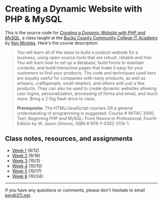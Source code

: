 # Creating a Dynamic Website with PHP & MySQL

This is the source code for *[Creating a Dynamic Website with PHP and MySQL](http://www.bucks.edu/academics/cwd/it-academy/webdesign/#PHP-MySQL)*, a class taught at the [Bucks County Community College IT Academy](http://www.bucks.edu/academics/cwd/it-academy/) by [Ken Mickles](http://kenmickles.com). Here's the course description:

> You will learn all of the steps to build a product website for a business, using open-source tools that are robust, reliable and free. You will learn how to set up a database, build forms to maintain contents, and build interactive pages that make it easy for your customers to find your products. The code and techniques used here are equally useful for companies with many products, as well as artisans, craftspeople, small retailers, and others with just a few products. They can also be used to create dynamic websites allowing user logins, personalization, processing of forms and email, and much more. Bring a 2 Gig flash drive to class.
>
> **Prerequisite:** The HTML/JavaScript courses OR a general understanding of programming is suggested. Course # WITAC 3000, Text: Beginning PHP and MySQL: From Novice to Professional, Fourth Edition by W. Jason Gilmore, ISBN # 978-1-4302-3114-1.

## Class notes, resources, and assignments

* [Week 1](https://github.com/bucksphp/bucksphp/wiki/Week-1) (9/12)
* [Week 2](https://github.com/bucksphp/bucksphp/wiki/Week-2) (9/19)
* [Week 3](https://github.com/bucksphp/bucksphp/wiki/Week-3) (10/3)
* [Week 4](https://github.com/bucksphp/bucksphp/wiki/Week-4) (10/10)
* [Week 5](https://github.com/bucksphp/bucksphp/wiki/Week-5) (10/17)
* [Week 6](https://github.com/bucksphp/bucksphp/wiki/Week-6) (10/24)

---
If you have any questions or comments, please don't hesitate to email ken@37i.net.
